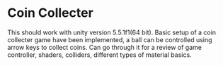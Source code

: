 # Coin Collecter
This should work with unity version 5.5.1f1(64 bit).
Basic setup of a coin collecter game have been implemented, a ball can be controlled using arrow keys to collect coins.
Can go through it for a review of game controller, shaders, colliders, different types of material basics. 
